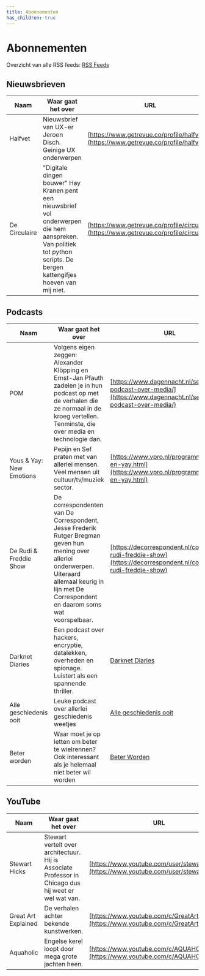 ```yaml
---
title: Abonnementen
has_children: true
---
```


# Abonnementen

Overzicht van alle RSS feeds: [RSS Feeds](rss-feeds)

## Nieuwsbrieven

|Naam   |Waar gaat het over|URL|
|-------|------------------|---|
|Halfvet|Nieuwsbrief van UX-er Jeroen Disch. Geinige UX onderwerpen|[https://www.getrevue.co/profile/halfvet](https://www.getrevue.co/profile/halfvet)|
|De Circulaire|"Digitale dingen bouwer" Hay Kranen pent een nieuwsbrief vol onderwerpen die hem aanspreken. Van politiek tot python scripts. De bergen kattengifjes hoeven van mij niet.|[https://www.getrevue.co/profile/circulaire](https://www.getrevue.co/profile/circulaire)

## Podcasts

|Naam   |Waar gaat het over|URL|
|-------|------------------|---|
|POM    |Volgens eigen zeggen: Alexander Klöpping en Ernst-Jan Pfauth zadelen je in hun podcast op met de verhalen die ze normaal in de kroeg vertellen. Tenminste, die over media en technologie dan.|[https://www.dagennacht.nl/serie/een-podcast-over-media/](https://www.dagennacht.nl/serie/een-podcast-over-media/)|
|Yous & Yay: New Emotions|Pepijn en Sef praten met van allerlei mensen. Veel mensen uit cultuur/tv/muziek sector.|[https://www.vpro.nl/programmas/yous-en-yay.html](https://www.vpro.nl/programmas/yous-en-yay.html)|
|De Rudi & Freddie Show|De correspondenten van De Correspondent, Jesse Frederik Rutger Bregman geven hun mening over allerlei onderwerpen. Uiteraard allemaal keurig in lijn met De Correspondent en daarom soms wat voorspelbaar.|[https://decorrespondent.nl/collectie/de-rudi-freddie-show](https://decorrespondent.nl/collectie/de-rudi-freddie-show)|
|Darknet Diaries|Een podcast over hackers, encryptie, datalekken, overheden en spionage. Luistert als een spannende thriller.|[Darknet Diaries](https://darknetdiaries.com/)|
|Alle geschiedenis ooit|Leuke podcast over allerlei geschiedenis weetjes|[Alle geschiedenis ooit](https://podcasts.apple.com/nl/podcast/alle-geschiedenis-ooit/id1589426327?i=1000553510230)|
|Beter worden| Waar moet je op letten om beter te wielrennen? Ook interessant als je helemaal niet beter wil worden|[Beter Worden](https://podcasts.apple.com/nl/podcast/beter-worden/id1574684187)|

## YouTube

|Naam   |Waar gaat het over|URL|
|-------|------------------|---|
|Stewart Hicks|Stewart vertelt over architectuur. Hij is Associate Professor in Chicago dus hij weet er wel wat van.|[https://www.youtube.com/user/stewarthicks](https://www.youtube.com/user/stewarthicks)|
|Great Art Explained|De verhalen achter bekende kunstwerken.|[https://www.youtube.com/c/GreatArtExplained](https://www.youtube.com/c/GreatArtExplained)|
|Aquaholic|Engelse kerel loopt door mega grote jachten heen.|[https://www.youtube.com/c/AQUAHOLIC](https://www.youtube.com/c/AQUAHOLIC)|
